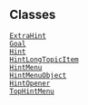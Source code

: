 ---
---
## Classes

<a href="../object/ExtraHint.html#ExtraHint"
target="main"><code>ExtraHint</code></a>  
<a href="../object/Goal.html#Goal" target="main"><code>Goal</code></a>  
<a href="../object/Hint.html#Hint" target="main"><code>Hint</code></a>  
<a href="../object/HintLongTopicItem.html#HintLongTopicItem"
target="main"><code>HintLongTopicItem</code></a>  
<a href="../object/HintMenu.html#HintMenu"
target="main"><code>HintMenu</code></a>  
<a href="../object/HintMenuObject.html#HintMenuObject"
target="main"><code>HintMenuObject</code></a>  
<a href="../object/HintOpener.html#HintOpener"
target="main"><code>HintOpener</code></a>  
<a href="../object/TopHintMenu.html#TopHintMenu"
target="main"><code>TopHintMenu</code></a>  

